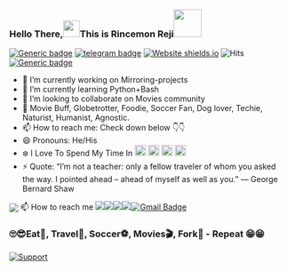 ### Hello There,<img src="https://github.com/svr666/svr666/blob/master/gifs/Hi.gif" width="30px">This is Rincemon Reji<img src="https://media.giphy.com/media/12oufCB0MyZ1Go/giphy.gif" width="50">

[![Generic badge](https://img.shields.io/badge/REACHME-@-<COLOR>.svg)](https://github.com/RincemonReji) [![telegram badge](https://img.shields.io/badge/Rince-30302f?style=flat&logo=telegram)](https://telegram.dog/filmsandtrends_Owner) [![Website shields.io](https://img.shields.io/website-up-down-green-red/http/shields.io.svg)](https://visi.tk/rincemon)  ![Hits](https://hits.seeyoufarm.com/api/count/incr/badge.svg?url=https://github.com/RincemonReji/) [![Generic badge](https://img.shields.io/badge/AnyㅤDσυႦƚʂ..ㅤping@-films_and_trends-RED.svg)](https://telegram.dog/films_and_trends)

- 🔭 I’m currently working on Mirroring-projects
- 🌱 I’m currently learning Python+Bash
- 👯 I’m looking to collaborate on Movies community
- 💬 Movie Buff, Globetrotter, Foodie, Soccer Fan, Dog lover, Techie, Naturist, Humanist, Agnostic.  
- 📫 How to reach me: Check down below 👇👇
- 😄 Pronouns: He/His 
- ❄️ I Love To Spend My Time In <img  src="https://cdn.jsdelivr.net/npm/simple-icons@3.5.0/icons/telegram.svg" width="20px" />   <img src ="https://cdn.jsdelivr.net/npm/simple-icons@3.5.0/icons/github.svg" width="20px" />   <img src="https://cdn.jsdelivr.net/npm/simple-icons@3.5.0/icons/heroku.svg" width="20px" />  <img src="https://cdn.jsdelivr.net/npm/simple-icons@3.5.0/icons/postgresql.svg" width="20px" />
- ⚡ Quote: “I’m not a teacher: only a fellow traveler of whom you asked the way. I pointed ahead – ahead of myself as well as you.” — George Bernard Shaw


<img align="center" src="https://github-readme-stats.vercel.app/api?username=RincemonReji&hide=prs&count_private=true&show_icons=true&theme=blueberry">
📫 How to reach me
<a href="https://telegram.dog/filmsandtrends_Owner"><img src="https://img.shields.io/badge/telegram-D14836?color=2CA5E0&style=for-the-badge&logo=telegram&logoColor=white"></a><a href="https://www.instagram.com"><img src="https://img.shields.io/badge/instagram-%23E4405F.svg?&style=for-the-badge&logo=instagram&logoColor=white"></a><a href="https://github.com/RincemonReji"><img src="https://img.shields.io/badge/github-%23100000.svg?&style=for-the-badge&logo=github&logoColor=white"></a><a href="https://gitlab.com/RincemonReji"><img src="https://img.shields.io/badge/gitlab-%23330f63.svg?&style=for-the-badge&logo=gitlab&logoColor=white"><a href="mailto:filmsandtrends@gmail.com"><img alt="Gmail Badge" src="https://img.shields.io/badge/gmail-D14836?&style=for-the-badge&logo=gmail&logoColor=white&link=mailto:filmsandtrends@gmail.com"/></a>

### 🙄😎Eat🥣, Travel🚄, Soccer⚽, Movies🎬, Fork🍴 - Repeat 😁😁
 
[![Support](https://cdn.buymeacoffee.com/buttons/v2/default-white.png)](https://telegram.dog/joinchat/U1zAAZzvU8yOvW17)
